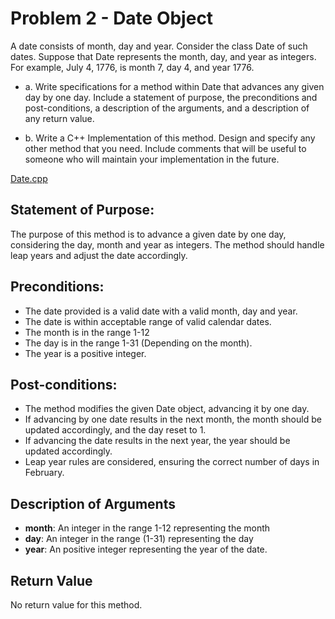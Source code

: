 # Problem 2 - Date Object

A date consists of month, day and year. Consider the class Date of such dates. Suppose
that Date represents the month, day, and year as integers. For example, July 4, 1776, is
month 7, day 4, and year 1776.

- a. Write specifications for a method within Date that advances any given day by one
day. Include a statement of purpose, the preconditions and post-conditions, a 
description of the arguments, and a description of any return value.

- b. Write a C++ Implementation of this method. Design and specify any other method
that you need. Include comments that will be useful to someone who will maintain 
your implementation in the future.

[Date.cpp](Date.cpp)


## Statement of Purpose:
The purpose of this method is to advance a given date by one day,
considering the day, month and year as integers. The method should
handle leap years and adjust the date accordingly.

## Preconditions:
- The date provided is a valid date with a valid month, day and year.
- The date is within acceptable range of valid calendar dates.
- The month is in the range 1-12
- The day is in the range 1-31 (Depending on the month).
- The year is a positive integer.

## Post-conditions:
- The method modifies the given Date object, advancing it by one day.
- If advancing by one date results in the next month, the month should be 
updated accordingly, and the day reset to 1.
- If advancing the date results in the next year, the year should be updated
accordingly.
- Leap year rules are considered, ensuring the correct number of days in
February.

## Description of Arguments
- **month**: An integer in the range 1-12 representing the month
- **day**: An integer in the range (1-31) representing the day
- **year**: An positive integer representing the year of the date.

## Return Value
No return value for this method.